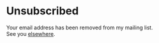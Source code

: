 # Unsubscribed

Your email address has been removed from my mailing list.<br>
See you [elsewhere](elsewhere.html).
